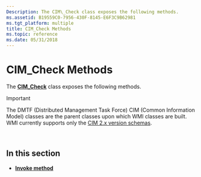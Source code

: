 ```yaml
---
Description: The CIM\_Check class exposes the following methods.
ms.assetid: B19559C0-7956-430F-8145-E6F3C9B62981
ms.tgt_platform: multiple
title: CIM_Check Methods
ms.topic: reference
ms.date: 05/31/2018
---
```


# CIM\_Check Methods

The [**CIM\_Check**](cim-check.md) class exposes the following methods.

> [!IMPORTANT]
> The DMTF (Distributed Management Task Force) CIM (Common Information Model) classes are the parent classes upon which WMI classes are built. WMI currently supports only the [CIM 2.x version schemas](https://dmtf.org/standards/cim/schemas).

 

## In this section

-   [**Invoke method**](invoke-method-in-class-cim-check.md)

 

 




